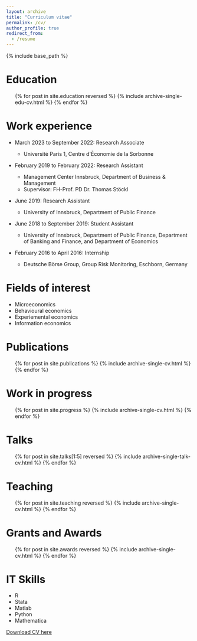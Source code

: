 ```yaml
---
layout: archive
title: "Curriculum vitae"
permalink: /cv/
author_profile: true
redirect_from:
  - /resume
---
```


{% include base_path %}

Education
======
  <ul>{% for post in site.education reversed %}
    {% include archive-single-edu-cv.html %}
  {% endfor %}</ul>

Work experience
======
* March 2023 to September 2022: Research Associate
  * Université Paris 1, Centre d'Èconomie de la Sorbonne

* February 2019 to February 2022: Research Assistant
  * Management Center Innsbruck, Department of Business & Management
  * Supervisor: FH-Prof. PD Dr. Thomas Stöckl

* June 2019: Research Assistant
  * University of Innsbruck, Department of Public Finance

* June 2018 to September 2019: Student Assistant
  * University of Innsbruck, Department of Public Finance, Department of Banking and Finance, and Department of Economics

* February 2016 to April 2016: Internship
  * Deutsche Börse Group, Group Risk Monitoring, Eschborn, Germany  

  
Fields of interest
======
* Microeconomics
* Behavioural economics
* Experiemental economics
* Information economics

Publications
======
  <ul>{% for post in site.publications %}
    {% include archive-single-cv.html %}
  {% endfor %}</ul>
  
Work in progress
======
  <ul>{% for post in site.progress %}
    {% include archive-single-cv.html %}
  {% endfor %}</ul>
  
Talks
======
  <ul>{% for post in site.talks[1:5] reversed %}
    {% include archive-single-talk-cv.html %}
  {% endfor %}</ul>
  
Teaching
======
  <ul>{% for post in site.teaching reversed %}
    {% include archive-single-cv.html %}
  {% endfor %}</ul>
 
Grants and Awards
======
  <ul>{% for post in site.awards reversed %}
    {% include archive-single-cv.html %}
  {% endfor %}</ul>
 
IT Skills
======
* R
* Stata
* Matlab
* Python
* Mathematica

<p class="page__meta"><i class="fa fa-download" aria-hidden="true"></i> <a href="http://domidt.github.io/files/CV.pdf"> Download CV here </a> </p> 
